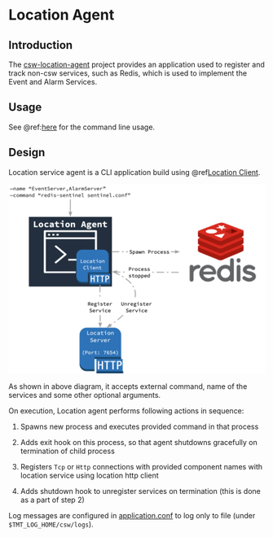 # Location Agent

## Introduction

The [csw-location-agent]($github.base_url$/csw-location/csw-location-agent) project provides an application used to register and track non-csw services, such as Redis, which is used to implement the Event and Alarm Services.

## Usage

See @ref:[here](../../apps/cswlocationagent.md) for the command line usage.

## Design

Location service agent is a CLI application build using @ref[Location Client](./location-client.md).

![Location Agent](../../images/locationservice/location-agent.png)

As shown in above diagram, it accepts external command, name of the services and some other optional arguments.

On execution, Location agent performs following actions in sequence:

1. Spawns new process and executes provided command in that process

1. Adds exit hook on this process, so that agent shutdowns gracefully on termination of child process

1. Registers `Tcp` or `Http` connections with provided component names with location service using location http client

1. Adds shutdown hook to unregister services on termination (this is done as a part of step 2)

Log messages are configured in [application.conf]($github.base_url$/csw-location/csw-location-agent/src/main/resources/application.conf) to log only to file (under `$TMT_LOG_HOME/csw/logs`).
